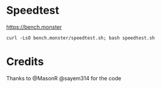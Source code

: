 # Speedtest

https://bench.monster

`curl -LsO bench.monster/speedtest.sh; bash speedtest.sh`

# Credits 

Thanks to @MasonR @sayem314 for the code
